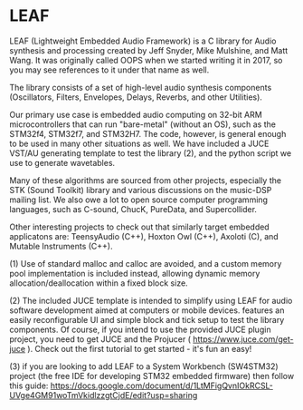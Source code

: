 # LEAF
LEAF (Lightweight Embedded Audio Framework) is a C library for Audio synthesis and processing created by Jeff Snyder, Mike Mulshine, and Matt Wang. It was originally called OOPS when we started writing it in 2017, so you may see references to it under that name as well. 

The library consists of a set of high-level audio synthesis components (Oscillators, Filters, Envelopes, Delays, Reverbs, and other Utilities).

Our primary use case is embedded audio computing on 32-bit ARM microcontrollers that can run "bare-metal" (without an OS), such as the STM32f4, STM32f7, and STM32H7. The code, however, is general enough to be used in many other situations as well. We have included a JUCE VST/AU generating template to test the library (2), and the python script we use to generate wavetables. 

Many of these algorithms are sourced from other projects, especially the STK (Sound Toolkit) library and various discussions on the music-DSP mailing list. We also owe a lot to open source computer programming languages, such as C-sound, ChucK, PureData, and Supercollider. 

Other interesting projects to check out that similarly target embedded applicatons are: TeensyAudio (C++), Hoxton Owl (C++), Axoloti (C), and Mutable Instruments (C++). 

(1) Use of standard malloc and calloc are avoided, and a custom memory pool implementation is included instead, allowing dynamic memory allocation/deallocation within a fixed block size.

(2) The included JUCE template is intended to simplify using LEAF for audio software development aimed at computers or mobile devices. features an easily reconfigurable UI and simple block and tick setup to test the library components. Of course, if you intend to use the provided JUCE plugin project, you need to get JUCE and the Projucer ( https://www.juce.com/get-juce ). Check out the first tutorial to get started - it's fun an easy! 

(3) if you are looking to add LEAF to a System Workbench (SW4STM32) project (the free IDE for developing STM32 embedded firmware) then follow this guide: https://docs.google.com/document/d/1LtMFigQvnIOkRCSL-UVge4GM91woTmVkidlzzgtCjdE/edit?usp=sharing


